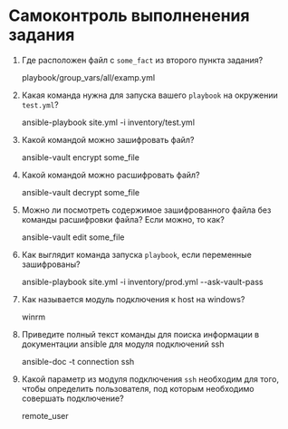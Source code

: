 # Самоконтроль выполненения задания

1. Где расположен файл с `some_fact` из второго пункта задания?

    playbook/group_vars/all/examp.yml

2. Какая команда нужна для запуска вашего `playbook` на окружении `test.yml`?

    ansible-playbook site.yml -i inventory/test.yml

3. Какой командой можно зашифровать файл?

    ansible-vault encrypt some_file

4. Какой командой можно расшифровать файл?

    ansible-vault decrypt some_file

5. Можно ли посмотреть содержимое зашифрованного файла без команды расшифровки файла? Если можно, то как?

    ansible-vault edit some_file

6. Как выглядит команда запуска `playbook`, если переменные зашифрованы?

    ansible-playbook site.yml -i inventory/prod.yml --ask-vault-pass

7. Как называется модуль подключения к host на windows?

    winrm

8. Приведите полный текст команды для поиска информации в документации ansible для модуля подключений ssh

    ansible-doc -t connection ssh

9. Какой параметр из модуля подключения `ssh` необходим для того, чтобы определить пользователя, под которым необходимо совершать подключение?

    remote_user
